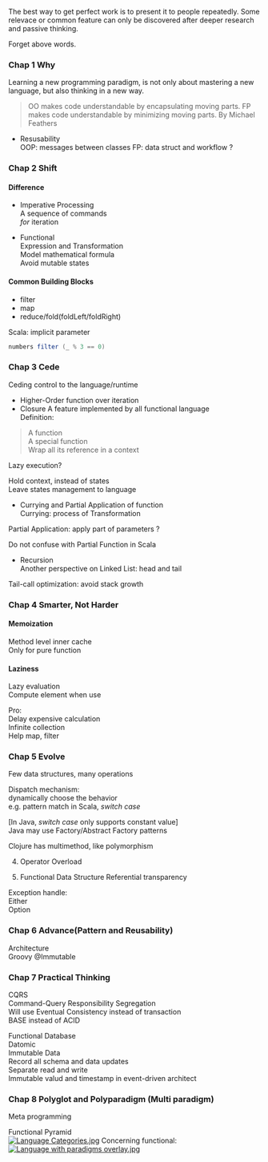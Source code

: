 The best way to get perfect work is to present it to people repeatedly. Some relevace or common feature can only be discovered after deeper research and passive thinking.

Forget above words.

### Chap 1 Why
Learning a new programming paradigm, is not only about mastering a new language, but also thinking in a new way.

> OO makes code understandable by encapsulating moving parts. FP makes code understandable by minimizing moving parts.
By Michael Feathers

- Resusability    
OOP: messages between classes
FP: data struct and workflow ?

### Chap 2 Shift
#### Difference
- Imperative Processing   
A sequence of commands   
_for_ iteration

- Functional    
Expression and Transformation    
Model mathematical formula    
Avoid mutable states    

#### Common Building Blocks
- filter
- map
- reduce/fold(foldLeft/foldRight)

Scala: implicit parameter
```Scala
numbers filter (_ % 3 == 0)
```

### Chap 3 Cede
Ceding control to the language/runtime

- Higher-Order function over iteration
- Closure
A feature implemented by all functional language    
Definition:
> A function    
A special function   
Wrap all its reference in a context

Lazy execution?

Hold context, instead of states    
Leave states management to language

- Currying and Partial Application of function    
Currying: process of Transformation

Partial Application: apply part of parameters ?

Do not confuse with Partial Function in Scala

- Recursion    
Another perspective on Linked List: head and tail    

Tail-call optimization: avoid stack growth

### Chap 4 Smarter, Not Harder
#### Memoization
Method level inner cache    
Only for pure function

#### Laziness
Lazy evaluation    
Compute element when use   

Pro:  
Delay expensive calculation  
Infinite collection  
Help map, filter

### Chap 5 Evolve
Few data structures, many operations

Dispatch mechanism:  
dynamically choose the behavior  
e.g. pattern match in Scala, _switch case_

[In Java, _switch case_ only supports constant value]  
Java may use Factory/Abstract Factory patterns

Clojure has multimethod, like polymorphism

4. Operator Overload

5. Functional Data Structure
Referential transparency  

Exception handle:  
Either  
Option

### Chap 6 Advance(Pattern and Reusability)
Architecture  
Groovy @Immutable

### Chap 7 Practical Thinking
CQRS  
Command-Query Responsibility Segregation  
Will use Eventual Consistency instead of transaction  
BASE instead of ACID

Functional Database  
Datomic  
Immutable Data  
Record all schema and data updates  
Separate read and write  
Immutable valud and timestamp in event-driven architect  

### Chap 8 Polyglot and Polyparadigm (Multi paradigm)
Meta programming  

Functional Pyramid  
[![Language Categories.jpg](https://i.loli.net/2018/01/31/5a71281ea4b09.jpg)](https://i.loli.net/2018/01/31/5a71281ea4b09.jpg)
Concerning functional:  
[![Language with paradigms overlay.jpg](https://i.loli.net/2018/01/31/5a71281eb0c23.jpg)](https://i.loli.net/2018/01/31/5a71281eb0c23.jpg)